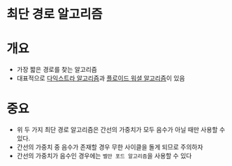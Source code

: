 # 최단 경로 알고리즘

# 개요
- 가장 짧은 경로를 찾는 알고리즘
- 대표적으로 [다익스트라 알고리즘](https://github.com/mokhs00/TIL/blob/main/%EC%95%8C%EA%B3%A0%EB%A6%AC%EC%A6%98/%EB%8B%A4%EC%9D%B5%EC%8A%A4%ED%8A%B8%EB%9D%BC%20%EC%95%8C%EA%B3%A0%EB%A6%AC%EC%A6%98.md)과 [플로이드 워셜 알고리즘](https://github.com/mokhs00/TIL/blob/main/%EC%95%8C%EA%B3%A0%EB%A6%AC%EC%A6%98/%ED%94%8C%EB%A1%9C%EC%9D%B4%EB%93%9C%20%EC%9B%8C%EC%85%9C(Floyd-Warshall)%20%EC%95%8C%EA%B3%A0%EB%A6%AC%EC%A6%98.md)이 있음

# 중요
- 위 두 가지 최단 경로 알고리즘은 간선의 가중치가 모두 음수가 아닐 때만 사용할 수 있다.
- 간선의 가중치 중 음수가 존재할 경우 무한 사이클을 돌게 되므로 주의하자
- 간선의 가중치가 음수인 경우에는 ```벨만 포드 알고리즘```을 사용할 수 있다